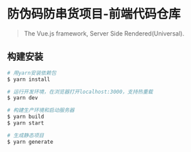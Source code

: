 # 防伪码防串货项目-前端代码仓库

> The Vue.js framework, Server Side Rendered(Universal).

## 构建安装

``` bash
# 用yarn安装依赖包
$ yarn install

# 运行开发环境，在浏览器打开localhost:3000，支持热重载
$ yarn dev

# 构建生产环境和启动服务器
$ yarn build
$ yarn start

# 生成静态项目
$ yarn generate
```
